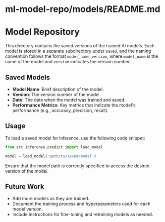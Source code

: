 # ml-model-repo/models/README.md

# Model Repository

This directory contains the saved versions of the trained AI models. Each model is stored in a separate subdirectory under `saved`, and the naming convention follows the format `model_name_version`, where `model_name` is the name of the model and `version` indicates the version number.

## Saved Models

- **Model Name**: Brief description of the model.
- **Version**: The version number of the model.
- **Date**: The date when the model was trained and saved.
- **Performance Metrics**: Key metrics that indicate the model's performance (e.g., accuracy, precision, recall).

## Usage

To load a saved model for inference, use the following code snippet:

```python
from src.inference.predict import load_model

model = load_model('path/to/saved/model')
```

Ensure that the model path is correctly specified to access the desired version of the model.

## Future Work

- Add more models as they are trained.
- Document the training process and hyperparameters used for each model version.
- Include instructions for fine-tuning and retraining models as needed.